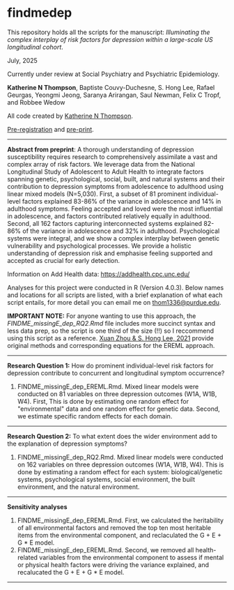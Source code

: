 # findmedep
This repository holds all the scripts for the manuscript: *Illuminating the complex interplay of risk factors for depression within a large-scale US longitudinal cohort*. 

July, 2025

Currently under review at Social Psychiatry and Psychiatric Epidemiology. 

**Katherine N Thompson**, Baptiste Couvy-Duchesne, S. Hong Lee, Rafael Geurgas, Yeongmi Jeong, Saranya Arirangan, Saul Newman, Felix C Tropf, and Robbee Wedow

All code created by [Katherine N Thompson](https://scholar.google.co.uk/citations?user=xD4dn1IAAAAJ&hl=en). 

[Pre-registration](https://osf.io/akzhd/) and [pre-print](https://doi.org/10.31234/osf.io/wf52a_v1). 

***

**Abstract from preprint**: A thorough understanding of depression susceptibility requires research to comprehensively assimilate a vast and complex array of risk factors. We leverage data from the National Longitudinal Study of Adolescent to Adult Health to integrate factors spanning genetic, psychological, social, built, and natural systems and their contribution to depression symptoms from adolescence to adulthood using linear mixed models (N=5,030). First, a subset of 81 prominent individual-level factors explained 83-86% of the variance in adolescence and 14% in adulthood symptoms. Feeling accepted and loved were the most influential in adolescence, and factors contributed relatively equally in adulthood. Second, all 162 factors capturing interconnected systems explained 82-86% of the variance in adolescence and 32% in adulthood. Psychological systems were integral, and we show a complex interplay between genetic vulnerability and psychological processes. We provide a holistic understanding of depression risk and emphasise feeling supported and accepted as crucial for early detection.

Information on Add Health data: https://addhealth.cpc.unc.edu/

Analyses for this project were conducted in R (Version 4.0.3). Below names and locations for all  scripts are listed, with a brief explanation of what each script entails, for more detail you can email me on thom1336@purdue.edu. 

**IMPORTANT NOTE:** For anyone wanting to use this approach, the *FINDME_missingE_dep_RQ2.Rmd* file includes more succinct syntax and less data prep, so the script is one third of the size (!!) so I reccommend using this script as a reference. [Xuan Zhou & S. Hong Lee, 2021](https://www.nature.com/articles/s41598-021-00427-y) provide original methods and corresponding equations for the EREML approach.  

***

**Research Question 1:** How do prominent individual-level risk factors for depression contribute to concurrent and longitudinal symptom occurrence? 

1. FINDME_missingE_dep_EREML.Rmd. Mixed linear models were conducted on 81 variables on three depression outcomes (W1A, W1B, W4). First, This is done by estimating one random effect for "environmental" data and one random effect for genetic data. Second, we estimate specific random effects for each domain. 
                
***

**Research Question 2:** To what extent does the wider environment add to the explanation of depression symptoms?

1. FINDME_missingE_dep_RQ2.Rmd. Mixed linear models were conducted on 162 variables on three depression outcomes (W1A, W1B, W4). This is done by estimating a random effect for each system: biological/genetic systems, psychological systems, social environment, the built environment, and the natural environment.  

***

**Sensitivity analyses** 

1. FINDME_missingE_dep_EREML.Rmd. First, we calculated the heritability of all environmental factors and removed the top ten most heritable items from the environmental component, and reclaculated the G + E + G * E model.
2. FINDME_missingE_dep_EREML.Rmd. Second, we removed all health-related variables from the environmental component to assess if mental or physical health factors were driving the variance explained, and recalucated the G + E + G * E model.

***
